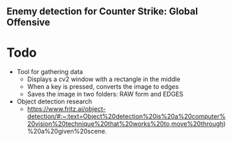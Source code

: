 ## Enemy detection for Counter Strike: Global Offensive

# Todo
- Tool for gathering data
    - Displays a cv2 window with a rectangle in the middle
    - When a key is pressed, converts the image to edges
    - Saves the image in two folders: RAW form and EDGES
- Object detection research
    - https://www.fritz.ai/object-detection/#:~:text=Object%20detection%20is%20a%20computer%20vision%20technique%20that%20works%20to,move%20through)%20a%20given%20scene.